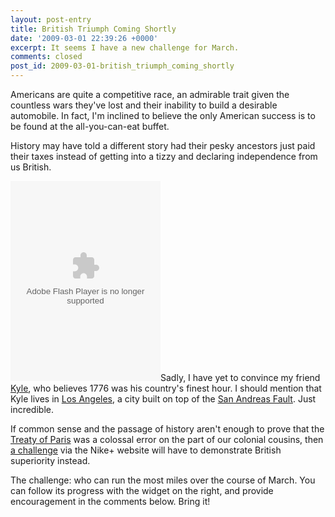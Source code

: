 ```yaml
---
layout: post-entry
title: British Triumph Coming Shortly
date: '2009-03-01 22:39:26 +0000'
excerpt: It seems I have a new challenge for March.
comments: closed
post_id: 2009-03-01-british_triumph_coming_shortly
---
```

Americans are quite a competitive race, an admirable trait given the countless wars they've lost and their inability to build a desirable automobile. In fact, I'm inclined to believe the only American success is to be found at the all-you-can-eat buffet.

History may have told a different story had their pesky ancestors just paid their taxes instead of getting into a tizzy and declaring independence from us British.

<embed class="pull-right" src="http://nikeplus.nike.com/nikeplus/v1/swf/scrapablewidget/challenge.swf" quality="high" wmode="transparent" width="240" height="320" allowScriptAccess="sameDomain" FlashVars="type=scrapeChallenge&#38;userDefaultUnit=mi&#38;screenName=lloydyweb&#38;dateFormat=DD/MM/YY&#38;versionNum=2.0&#38;id=1278663906&#38;region=emea&#38;language=en&#38;locale=en_gb" type="application/x-shockwave-flash" pluginspage="http://www.macromedia.com/go/getflashplayer"></embed>Sadly, I have yet to convince my friend [Kyle][1], who believes 1776 was his country's finest hour. I should mention that Kyle lives in [Los Angeles][2], a city built on top of the [San Andreas Fault][3]. Just incredible.

If common sense and the passage of history aren't enough to prove that the [Treaty of Paris][4] was a colossal error on the part of our colonial cousins, then [a challenge][5] via the Nike+ website will have to demonstrate British superiority instead.

The challenge: who can run the most miles over the course of March. You can follow its progress with the widget on the right, and provide encouragement in the comments below. Bring it!

[1]: http://houseofkyle.com/
[2]: http://en.wikipedia.org/wiki/Los_Angeles
[3]: http://en.wikipedia.org/wiki/San_Andreas_Fault
[4]: http://en.wikipedia.org/wiki/Treaty_of_Paris_(1783)
[5]: http://nikeplus.nike.com/nikeplus/?l=all_challenges,1278663906